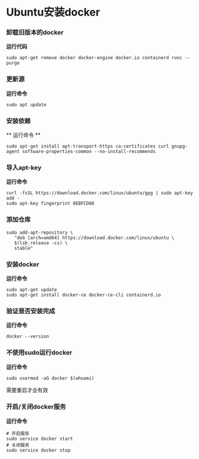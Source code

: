 Ubuntu安装docker
====
### 卸载旧版本的docker
**运行代码**
```
sudo apt-get remove docker docker-engine docker.io containerd runc --purge
```

### 更新源
**运行命令**
```
sudo apt update
```

### 安装依赖
** 运行命令 **
```
sudo apt-get install apt-transport-https ca-certificates curl gnupg-agent software-properties-common --no-install-recommends
```

### 导入apt-key
**运行命令**
```
curl -fsSL https://download.docker.com/linux/ubuntu/gpg | sudo apt-key add -
sudo apt-key fingerprint 0EBFCD88
```
### 添加仓库
```
sudo add-apt-repository \
   "deb [arch=amd64] https://download.docker.com/linux/ubuntu \
   $(lsb_release -cs) \
   stable"
```

### 安装docker
**运行命令**
```
sudo apt-get update
sudo apt-get install docker-ce docker-ce-cli containerd.io
```
### 验证是否安装完成
**运行命令**
```
docker --version
```
### 不使用sudo运行docker
**运行命令**
```
sudo usermod -aG docker $(whoami)
```
需要重启才会有效

### 开启/关闭docker服务
**运行命令**
```
# 开启服务
sudo service docker start
# 关闭服务
sudo service docker stop
```
